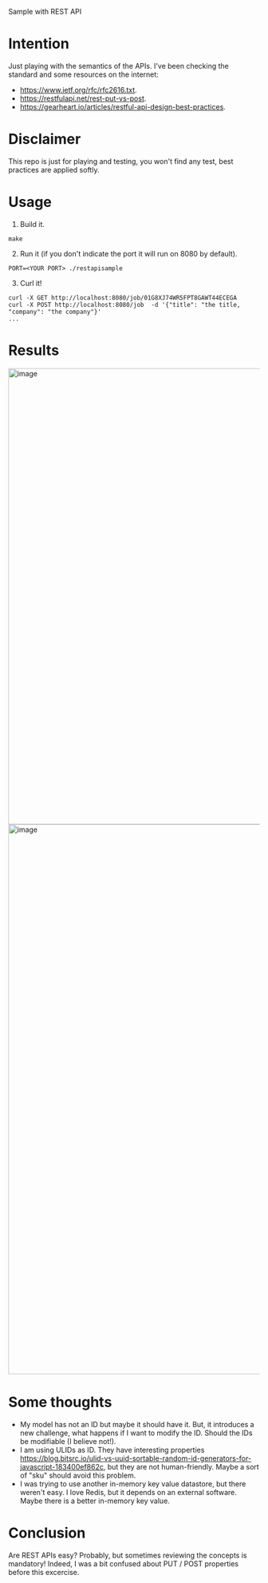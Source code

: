 Sample with REST API

# Intention

Just playing with the semantics of the APIs. I've been checking the standard and some resources on the internet:
- https://www.ietf.org/rfc/rfc2616.txt.
- https://restfulapi.net/rest-put-vs-post.
- https://gearheart.io/articles/restful-api-design-best-practices.

# Disclaimer

This repo is just for playing and testing, you won't find any test, best practices are applied softly.

# Usage

1. Build it.

```
make
```

2. Run it (if you don't indicate the port it will run on 8080 by default).

```
PORT=<YOUR PORT> ./restapisample
```

3. Curl it!

```
curl -X GET http://localhost:8080/job/01G8XJ74WR5FPT8GAWT44ECEGA
curl -X POST http://localhost:8080/job  -d '{"title": "the title, "company": "the company"}'
...
```

# Results

<img width="913" alt="image" src="https://user-images.githubusercontent.com/3670816/181053559-ce1fafd7-d16c-4cb9-b8ab-f8eb91c2115c.png">
<img width="1101" alt="image" src="https://user-images.githubusercontent.com/3670816/181053614-86710491-2021-45bc-9985-b6923eeaa17b.png">


# Some thoughts

- My model has not an ID but maybe it should have it. But, it introduces a new challenge, what happens if I want to modify the ID. Should the IDs be modifiable (I believe not!).
- I am using ULIDs as ID. They have interesting properties https://blog.bitsrc.io/ulid-vs-uuid-sortable-random-id-generators-for-javascript-183400ef862c, but they are not human-friendly. Maybe a sort of "sku" should avoid this problem.
- I was trying to use another in-memory key value datastore, but there weren't easy. I love Redis, but it depends on an external software. Maybe there is a better in-memory key value.

# Conclusion

Are REST APIs easy? Probably, but sometimes reviewing the concepts is mandatory! Indeed, I was a bit confused about PUT / POST properties before this excercise.
